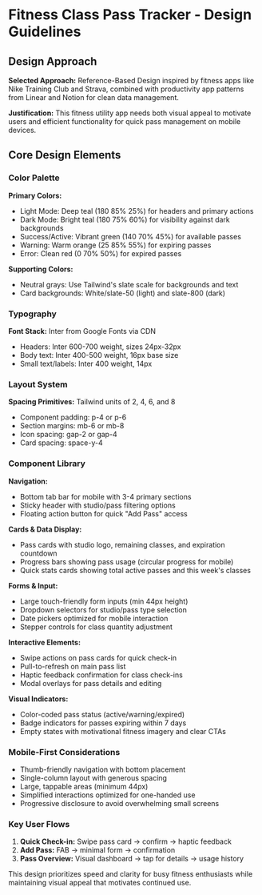 # Fitness Class Pass Tracker - Design Guidelines

## Design Approach
**Selected Approach:** Reference-Based Design inspired by fitness apps like Nike Training Club and Strava, combined with productivity app patterns from Linear and Notion for clean data management.

**Justification:** This fitness utility app needs both visual appeal to motivate users and efficient functionality for quick pass management on mobile devices.

## Core Design Elements

### Color Palette
**Primary Colors:**
- Light Mode: Deep teal (180 85% 25%) for headers and primary actions
- Dark Mode: Bright teal (180 75% 60%) for visibility against dark backgrounds
- Success/Active: Vibrant green (140 70% 45%) for available passes
- Warning: Warm orange (25 85% 55%) for expiring passes
- Error: Clean red (0 70% 50%) for expired passes

**Supporting Colors:**
- Neutral grays: Use Tailwind's slate scale for backgrounds and text
- Card backgrounds: White/slate-50 (light) and slate-800 (dark)

### Typography
**Font Stack:** Inter from Google Fonts via CDN
- Headers: Inter 600-700 weight, sizes 24px-32px
- Body text: Inter 400-500 weight, 16px base size
- Small text/labels: Inter 400 weight, 14px

### Layout System
**Spacing Primitives:** Tailwind units of 2, 4, 6, and 8
- Component padding: p-4 or p-6
- Section margins: mb-6 or mb-8
- Icon spacing: gap-2 or gap-4
- Card spacing: space-y-4

### Component Library

**Navigation:**
- Bottom tab bar for mobile with 3-4 primary sections
- Sticky header with studio/pass filtering options
- Floating action button for quick "Add Pass" access

**Cards & Data Display:**
- Pass cards with studio logo, remaining classes, and expiration countdown
- Progress bars showing pass usage (circular progress for mobile)
- Quick stats cards showing total active passes and this week's classes

**Forms & Input:**
- Large touch-friendly form inputs (min 44px height)
- Dropdown selectors for studio/pass type selection
- Date pickers optimized for mobile interaction
- Stepper controls for class quantity adjustment

**Interactive Elements:**
- Swipe actions on pass cards for quick check-in
- Pull-to-refresh on main pass list
- Haptic feedback confirmation for class check-ins
- Modal overlays for pass details and editing

**Visual Indicators:**
- Color-coded pass status (active/warning/expired)
- Badge indicators for passes expiring within 7 days
- Empty states with motivational fitness imagery and clear CTAs

### Mobile-First Considerations
- Thumb-friendly navigation with bottom placement
- Single-column layout with generous spacing
- Large, tappable areas (minimum 44px)
- Simplified interactions optimized for one-handed use
- Progressive disclosure to avoid overwhelming small screens

### Key User Flows
1. **Quick Check-in:** Swipe pass card → confirm → haptic feedback
2. **Add Pass:** FAB → minimal form → confirmation
3. **Pass Overview:** Visual dashboard → tap for details → usage history

This design prioritizes speed and clarity for busy fitness enthusiasts while maintaining visual appeal that motivates continued use.